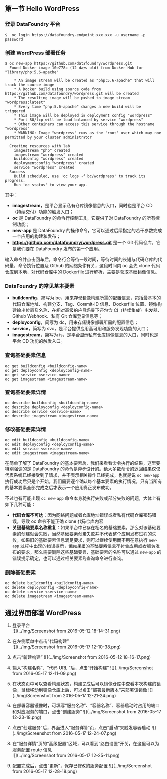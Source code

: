 ## 第一节 Hello WordPress  
### 登录 DataFoundry 平台 

```  
$  oc login https://datafoundry-endpoint.xxx.xxx -u username -p password  
```  

### 创建 WordPress 部署任务  
 
```  
$ oc new-app https://github.com/datafoundry/wordpress.git  
  Found Docker image 10e778c (12 days old) from Docker Hub for "library/php:5.6-apache"

    * An image stream will be created as "php:5.6-apache" that will track the source image
    * A Docker build using source code from https://github.com/datafoundry/wordpress.git will be created
    * The resulting image will be pushed to image stream "wordpress:latest"
    * Every time "php:5.6-apache" changes a new build will be triggered
    * This image will be deployed in deployment config "wordpress"
    * Port 80/tcp will be load balanced by service "wordpress"
    * Other containers can access this service through the hostname "wordpress"
    * WARNING: Image "wordpress" runs as the 'root' user which may noe permitted by your cluster administrator

  Creating resources with lab
    imagestream "php" created
    imagestream "wordpress" created
    buildconfig "wordpress" created
    deploymentconfig "wordpress" created
    service "wordpress" created
  Success
    Build scheduled, use 'oc logs -f bc/wordpress' to track its progress.
    Run 'oc status' to view your app.
  ``` 

其中：  

- **imagestream**，是平台显示私有仓库镜像信息的入口，同时也是平台 CD （持续交付）功能的触发入口；
- **oc** 是 DataFoundry 的命令行控制工具，它提供了对 DataFoundry 的所有控制功能；
- **new-app** 是 DataFoundry 的操作命令，它可以通过后续指定的若干参数完成一个应用的构建和发布；
- **https://github.com/datafoundry/wordpress.git** 是一个 Git 代码仓库，它是我们要在 DataFoundry 发布的第一个应用。

输入命令并点击回车后，命令行会等待一段时间，等待时间的长短与代码仓库的代码量，命令执行位置及 Github 的网络条件有关，这段时间内 oc 会先 clone 代码仓库到本地，对代码仓库中的 Dockerfile 进行解析，主要是获取基础镜像信息。
    
### DataFoundry 的常见基本要素
- **buildconfig**，简写为 bc，用来存储镜像构建所需的配置信息，包括最基本的代码仓库地址、构建分支、Tag、Commit-ID 信息、Dockerfile 位置、镜像构建输出位置及名称，在相对高级的应用场景下还包含 CI（持续集成）出发器，Github Webhook、私有 Git 仓库登录信息等；
- **deployconfig**，简写为 dc，用来存储镜像部署所需的配置信息；
- **service**，简写为 svc，是平台提供应用高可用和服务发现功能的入口；
- **imagestream**，简写为 is，是平台显示私有仓库镜像信息的入口，同时也是平台 CD 功能的触发入口。  

### 查询基础要素信息  

```  
oc get buildconfig <buildconfig-name>
oc get deployconfig <deployconfig-name>
oc get service <service-name>
oc get imagestream <imagestream-name>
```  
### 查询基础要素详情  

```  
oc describe buildconfig <buildconfig-name>  
oc describe deployconfig <deployconfig-name>  
oc describe service <service-name>  
oc describe imagestream <imagestream-name>  
```  
### 修改基础要素详情   

```  
oc edit buildconfig <buildconfig-name>  
oc edit deployconfig <deployconfig-name>  
oc edit service <service-name>  
oc edit imagestream <imagestream-name>  
```

在简单了解了 DataFoundry 的基本要素后，我们来看看命令执行的结果，这里要特别强调的是 DataFoundry 的命令是异步设计的。绝大多数命令的返回结果仅仅代表系统已经接受到了请求，并不表示相关操作已经完成，也就是说 `oc new-app` 执行成功后只是个开始，我们需要逐个确认每个基本要素的执行情况，只有当所有的基本要素全部完成之后才表示一个应用真正发布成功。

不过也有可能出现 `oc new-app` 命令本身就执行失败或部分失败的问题，大体上有如下几种可能：

* **代码仓库不可达**：因为网络问题或者仓库地址错误或者私有代码仓库密码错误，导致 oc 命令不能正确 clone 代码仓库内容  
* **关键基础要素名称重复**：如果平台中已存在相名的基础要素，那么对该基础要素的创建就会失败，当然基础要素创建失败并不代表整个应用发布过程的失败，如果旧的基础要素信息满足要求，则可以继续使用而不用在意执行 `new-app` 过程中出现的错误提示，但如果旧的基础要素信息不符合应用或者服务发布的要求，那么需要删除这些基础要素，基础要素的名称可以通过 `new-app` 的错误提示确定，也可以通过相关要素的查询命令进行查询。

### 删除基础要素

```   
oc delete buildconfig <buildconfig-name>  
oc delete deployconfig <deployconfig-name>  
oc delete service <service-name>  
oc delete imagestream <imagestream-name>  
```  
    
## 通过界面部署 WordPress

1.  登录平台  
  ![](../img/Screenshot from 2016-05-12 18-14-31.png)
  
1. 在左侧菜单中点击“代码构建”  
 ![](../img/Screenshot from 2016-05-17 12-10-38.png)  

1. 点击“新建构建”
  ![](../img/Screenshot from 2016-05-12 18-16-17.png)

1. 输入“构建名称”、“代码 URL ”后，点击“开始构建”
  ![](../img/Screenshot from 2016-05-17 12-11-09.png)

1. 在状态页中可以查看构建状态，构建完成后可以镜像仓库中查看本次构建的镜像，鼠标移动到镜像仓库上后，可以点击“部署最新版本”来部署该镜像
 ![](../img/Screenshot from 2016-05-17 12-21-24.png)

1. 在部署容器镜像时，可填写“服务名称”、“容器名称”、容器启动时占用的端口和对应服务的端口，点击“创建服务”
![](../img/Screenshot from 2016-05-17 12-23-18.png)  

1. 点击“创建服务”后，界面进入“服务详情”页，点击”启动“来触发容器启动
![](../img/Screenshot from 2016-05-17 12-24-07.png) 

1. 在“服务详情”页的“高级配置”区域，可以看到“路由设置”开关，在这里可以为服务配置 route 信息       
![](../img/Screenshot from 2016-05-17 12-25-11.png)

1. 配置完成后，点击“更新”，保存已修改的服务配置
![](../img/Screenshot from 2016-05-17 12-28-18.png)